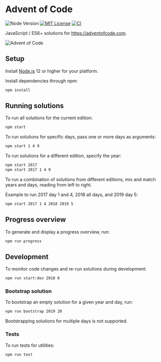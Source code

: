 # Advent of Code

![Node Version](https://badgen.net/badge/node/12+/green)
[![MIT License](https://badgen.net/github/license/timkurvers/advent-of-code)](LICENSE.md)
[![CI](https://github.com/timkurvers/advent-of-code/workflows/ci/badge.svg)](https://github.com/timkurvers/advent-of-code/actions?query=workflow%3Aci)

JavaScript / ES6+ solutions for https://adventofcode.com.

![Advent of Code](https://user-images.githubusercontent.com/378235/70389655-bb99f380-19c2-11ea-86e1-3946c1884b0a.png)

## Setup

Install [Node.js] 12 or higher for your platform.

Install dependencies through npm:

```bash
npm install
```

## Running solutions

To run all solutions for the current edition:

```bash
npm start
```

To run solutions for specific days, pass one or more days as arguments:

```bash
npm start 1 4 9
```

To run solutions for a different edition, specify the year:

```bash
npm start 2017
npm start 2017 1 4 9
```

To run a combination of solutions from different editions, mix and match years
and days, reading from left to right.

Example to run 2017 day 1 and 4, 2018 all days, and 2019 day 5:

```bash
npm start 2017 1 4 2018 2019 5
```

## Progress overview

To generate and display a progress overview, run:

```bash
npm run progress
```

## Development

To monitor code changes and re-run solutions during development:

```bash
npm run start:dev 2018 6
```

### Bootstrap solution

To bootstrap an empty solution for a given year and day, run:

```bash
npm run bootstrap 2019 20
```

Bootstrapping solutions for multiple days is not supported.

### Tests

To run tests for utilities:

```bash
npm run test
```

[Node.js]: https://nodejs.org/en/
